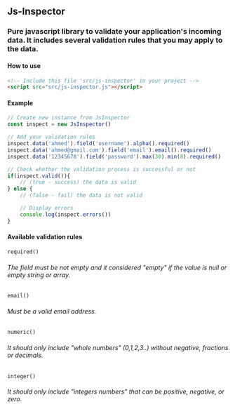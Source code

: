 ## Js-Inspector
### Pure javascript library to validate your application's incoming data. It includes several validation rules that you may apply to the data.

#### How to use
``` html
<!-- Include this file 'src/js-inspector' in your project -->
<script src="src/js-inspector.js"></script>
```
#### Example
``` javascript
// Create new instance from JsInspector
const inspect = new JsInspector()

// Add your validation rules
inspect.data('ahmed').field('username').alpha().required()
inspect.data('ahmed@gmail.com').field('email').email().required()
inspect.data('12345678').field('password').max(30).min(8).required()

// Check whether the validation process is successful or not
if(inspect.valid()){
	// (true - success) the data is valid
} else {
	// (false - fail) the data is not valid

	// Display errors
	console.log(inspect.errors())
}
```
#### Available validation rules
``` required() ``` <br/>
###### The field must be not empty and it considered "empty" if the value is null or empty string or array.

``` email() ``` <br/>
###### Must be a valid email address.

``` numeric() ``` <br/>
###### It should only include "whole numbers" (0,1,2,3..) without negative, fractions or decimals.

``` integer() ``` <br/>
###### It should only include "integers numbers" that can be positive, negative, or zero.